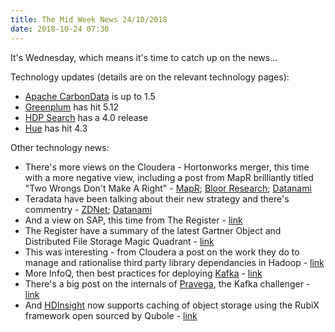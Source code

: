 ```yaml
---
title: The Mid Week News 24/10/2018
date: 2018-10-24 07:30
---
```

It's Wednesday, which means it's time to catch up on the news...
<!--more-->

Technology updates (details are on the relevant technology pages):

* [Apache CarbonData](/technologies/apache-carbondata/) is up to 1.5
* [Greenplum](/technologies/greenplum/) has hit 5.12
* [HDP Search](/technologies/hortonworks-data-platform-search/) has a 4.0 release
* [Hue](/technologies/hue/) has hit 4.3

Other technology news:

* There's more views on the Cloudera - Hortonworks merger, this time with a more negative view, including a post from MapR brilliantly titled "Two Wrongs Don't Make A Right" - [MapR](https://mapr.com/blog/two-wrongs-dont-make-a-right/); [Bloor Research](https://www.bloorresearch.com/2018/10/cloudera-and-hortonworks-what-do-i-think/); [Datanami](https://www.datanami.com/2018/10/18/is-hadoop-officially-dead/)
* Teradata have been talking about their new strategy and there's commentry - [ZDNet](https://www.zdnet.com/article/is-teradatas-march-to-cloud-and-commodity-its-destiny/); [Datanami](https://www.datanami.com/2018/10/17/inside-teradatas-audacious-plan-to-consolidate-analytics/)
* And a view on SAP, this time from The Register - [link](https://www.theregister.co.uk/2018/10/18/sap_q3_reults/)
* The Register have a summary of the latest Gartner Object and Distributed File Storage Magic Quadrant - [link](https://www.theregister.co.uk/2018/10/23/eight_suppliers_move_in_gartners_latest_object_mq/)
* This was interesting - from Cloudera a post on the work they do to manage and rationalise third party library dependancies in Hadoop - [link](http://blog.cloudera.com/blog/2018/10/third-party-libraries-in-c6/)
* More InfoQ, then best practices for deploying [Kafka](/technologies/apache-kafka/) - [link](https://www.infoq.com/articles/apache-kafka-best-practices-to-optimize-your-deployment)
* There's a big post on the internals of [Pravega](/technologies/pravega), the Kafka challenger - [link](http://blog.pravega.io/2018/10/17/pravega-internals/)
* And [HDInsight](/technologies/azure-hdinsight/) now supports caching of object storage using the RubiX framework open sourced by Qubole - [link](https://azure.microsoft.com/en-us/blog/apache-spark-speedup-with-hdinsight-io-cache/)